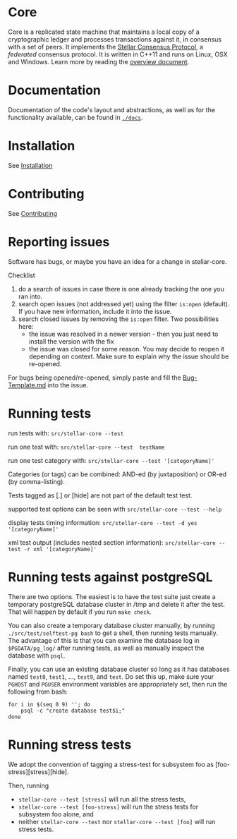 # Core

Core is a replicated state machine that maintains a local copy of a cryptographic ledger and processes transactions against it, in consensus with a set of peers.
It implements the [Stellar Consensus Protocol](https://github.com/kinecosystem/core/blob/master/src/scp/readme.md), a _federated_ consensus protocol.
It is written in C++11 and runs on Linux, OSX and Windows.
Learn more by reading the [overview document](https://github.com/kinecosystem/core/blob/master/docs/readme.md).

# Documentation

Documentation of the code's layout and abstractions, as well as for the
functionality available, can be found in
[`./docs`](https://github.com/kinecosystem/core/tree/master/docs).

# Installation

See [Installation](./INSTALL.md)

# Contributing

See [Contributing](./CONTRIBUTING.md)

# Reporting issues

Software has bugs, or maybe you have an idea for a change in stellar-core.

Checklist
 1. do a search of issues in case there is one already tracking the one you ran into.
 2. search open issues (not addressed yet) using the filter `is:open` (default). If you have new information, include it into the issue.
 3. search closed issues by removing the `is:open` filter. Two possibilities here:
     * the issue was resolved in a newer version - then you just need to install the version with the fix
     * the issue was closed for some reason. You may decide to reopen it depending on context. Make sure to explain why the issue should be re-opened.

For bugs being opened/re-opened, simply paste and fill the [Bug-Template.md](./Bug-Template.md) into the issue.

# Running tests

run tests with:
  `src/stellar-core --test`

run one test with:
  `src/stellar-core --test  testName`

run one test category with:
  `src/stellar-core --test '[categoryName]'`

Categories (or tags) can be combined: AND-ed (by juxtaposition) or OR-ed (by comma-listing).

Tests tagged as [.] or [hide] are not part of the default test test.

supported test options can be seen with
  `src/stellar-core --test --help`

display tests timing information:
  `src/stellar-core --test -d yes '[categoryName]'`

xml test output (includes nested section information):
  `src/stellar-core --test -r xml '[categoryName]'`

# Running tests against postgreSQL

There are two options.  The easiest is to have the test suite just
create a temporary postgreSQL database cluster in /tmp and delete it
after the test.  That will happen by default if you run `make check`.

You can also create a temporary database cluster manually, by running
`./src/test/selftest-pg bash` to get a shell, then running tests
manually.  The advantage of this is that you can examine the database
log in `$PGDATA/pg_log/` after running tests, as well as manually
inspect the database with `psql`.

Finally, you can use an existing database cluster so long as it has
databases named `test0`, `test1`, ..., `test9`, and `test`.  Do set
this up, make sure your `PGHOST` and `PGUSER` environment variables
are appropriately set, then run the following from bash:

    for i in $(seq 0 9) ''; do
        psql -c "create database test$i;"
    done

# Running stress tests
We adopt the convention of tagging a stress-test for subsystem foo as [foo-stress][stress][hide].

Then, running
* `stellar-core --test [stress]` will run all the stress tests,
* `stellar-core --test [foo-stress]` will run the stress tests for subsystem foo alone, and
* neither `stellar-core --test` nor `stellar-core --test [foo]` will run stress tests.



